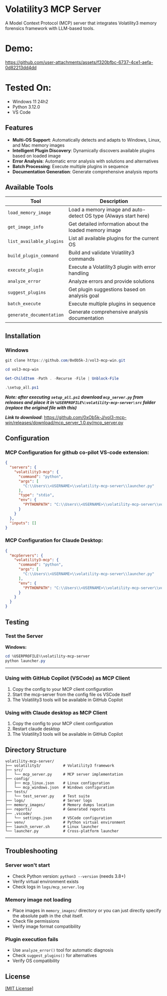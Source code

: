 # Volatility3 MCP Server

A Model Context Protocol (MCP) server that integrates Volatility3 memory forensics framework with LLM-based tools.

# Demo:
https://github.com/user-attachments/assets/f320bfbc-6737-4ce1-aefa-0d82213dd4dd


# Tested On:

- Windows 11 24h2
- Python 3.12.0
- VS Code
## Features

- **Multi-OS Support**: Automatically detects and adapts to Windows, Linux, and Mac memory images
- **Intelligent Plugin Discovery**: Dynamically discovers available plugins based on loaded image
- **Error Analysis**: Automatic error analysis with solutions and alternatives
- **Batch Processing**: Execute multiple plugins in sequence
- **Documentation Generation**: Generate comprehensive analysis reports

## Available Tools

| Tool | Description |
|------|-------------|
| `load_memory_image` | Load a memory image and auto-detect OS type (Always start here) |
| `get_image_info` | Get detailed information about the loaded memory image |
| `list_available_plugins` | List all available plugins for the current OS |
| `build_plugin_command` | Build and validate Volatility3 commands |
| `execute_plugin` | Execute a Volatility3 plugin with error handling |
| `analyze_error` | Analyze errors and provide solutions |
| `suggest_plugins` | Get plugin suggestions based on analysis goal |
| `batch_execute` | Execute multiple plugins in sequence |
| `generate_documentation` | Generate comprehensive analysis documentation |

## Installation

### Windows

```powershell
git clone https://github.com/0xOb5k-J/vol3-mcp-win.git
```

```powershell
cd vol3-mcp-win
```

```powershell
Get-ChildItem -Path . -Recurse -File | Unblock-File
```

```powershell
.\setup_all.ps1
```

***Note: after executing `setup_all.ps1` download `mcp_server.py` from releases and place it in `%USERPROFILE%\volatility-mcp-server\src` folder (replace the original file with this)***

***Link to download***: https://github.com/0xOb5k-J/vol3-mcp-win/releases/download/mcp_server_1.0.py/mcp_server.py
## Configuration

### MCP Configuration for github co-pilot VS-code extension:

```json
{
  "servers": {
    "volatility3-mcp": {
      "command": "python",
      "args": [
        "C:\\Users\\<USERNAME>\\volatility-mcp-server\\launcher.py"
      ],
      "type": "stdio",
      "env": {
        "PYTHONPATH": "C:\\Users\\<USERNAME>\\volatility-mcp-server\\volatility3"
      }
    }
  },
  "inputs": []
}
```

### MCP Configuration for Claude Desktop:

```json
{
  "mcpServers": {
    "volatility3-mcp": {
      "command": "python",
      "args": [
        "C:\\Users\\<USERNAME>\\volatility-mcp-server\\launcher.py"
      ],
      "env": {
        "PYTHONPATH": "C:\\Users\\<USERNAME>\\volatility-mcp-server\\volatility3"
      }
    }
  }
}
```

## Testing

### Test the Server

**Windows:**
```powershell
cd %USERPROFILE%\volatility-mcp-server
python launcher.py
```

---
### Using with GitHub Copilot (VSCode) as MCP Client

1. Copy the config to your MCP client configuration
2. Start the mcp-server from the config file os VSCode itself
3. The Volatility3 tools will be available in GitHub Copilot

### Using with Claude desktop as MCP Client

1. Copy the config to your MCP client configuration
2. Restart claude desktop
3. The Volatility3 tools will be available in GitHub Copilot

## Directory Structure

```
volatility-mcp-server/
├── volatility3/          # Volatility3 framework
├── src/
│   └── mcp_server.py     # MCP server implementation
├── config/
│   ├── mcp_linux.json    # Linux configuration
│   └── mcp_windows.json  # Windows configuration
├── tests/
│   └── test_server.py    # Test suite
├── logs/                 # Server logs
├── memory_images/        # Memory dumps location
├── reports/              # Generated reports
├── .vscode/
│   └── settings.json     # VSCode configuration
├── venv/                 # Python virtual environment
├── launch_server.sh      # Linux launcher
└── launcher.py           # Cross-platform launcher
```

---
## Troubleshooting

### Server won't start
- Check Python version: `python3 --version` (needs 3.8+)
- Verify virtual environment exists
- Check logs in `logs/mcp_server.log`

### Memory image not loading
- Place images in `memory_images/` directory or you can just directly specify the absolute path in the chat itself.
- Check file permissions
- Verify image format compatibility

### Plugin execution fails
- Use `analyze_error()` tool for automatic diagnosis
- Check `suggest_plugins()` for alternatives
- Verify OS compatibility

## License

[[MIT License]](https://github.com/0xOb5k-J/vol3-mcp-win/blob/main/LICENSE)
